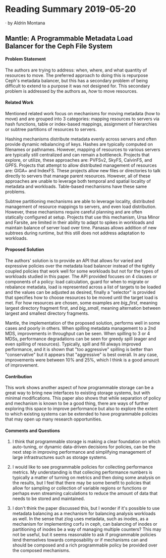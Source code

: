 # Reading Summary 2019-05-20

&middot; by Aldrin Montana

## Mantle: A Programmable Metadata Load Balancer for the Ceph File System

#### Problem Statement

The authors are trying to address: when, where, and what quantity of resources to move.
The preferred approach to doing this is repurpose Ceph's metadata balancer, but this has
a secondary problem of being difficult to extend to a purpose it was not designed for. This
secondary problem is addressed by the authors as, _how_ to move resources.

#### Related Work

Mentioned related work focus on mechanisms for moving metadata (how to move) and are
grouped into 3 categories: mapping resources to servers via hash functions, table or
index-based mappings, assignment of hierarchies or subtree partitions of resources to
servers.

Hashing mechanisms distribute metadata evenly across servers and often provide
dynamic rebalancing of keys. Hashes are typically computed on filenames or pathnames.
However, mapping of resources to various servers are typically still centralized and
can remain a bottleneck. Projects that explore, or utilize, these approaches are:
PVFSv2, SkyFS, CalvinFS, and GPFS. Projects that attempt to allow distributed management
of resources are: GIGA+ and IndexFS. These projects allow new files or directories to
talk directly to servers that manage parent resources. However, all of these approaches
are unable to leverage both temporal and spatial locality of metadata and workloads.
Table-based mechanisms have these same problems.

Subtree partitioning mechanisms are able to leverage locality, distributed management
of resource mappings to servers, and even load distribution. However, these mechanisms
require careful planning and are often statically configured at setup. Projects that use
this mechanism, Ursa Minor and Farsite, are limited in their ability to adapt to spikes
in workloads and maintain balance of server load over time. Panasas allows addition of
new subtrees during runtime, but this still does not address adaptation to workloads.

#### Proposed Solution

The authors' solution is to provide an API that allows for varied and expressive policies
over the metadata load balancer instead of the tightly coupled policies that work well
for some workloads but not for the types of workloads studied in this paper. The API
provided focuses on 4 clauses or components of a policy: load calculation, guard for
when to migrate or rebalance metadata, load is represented across a list of targets to be
loaded and the values can be adjusted as desired, finally a "selector" is provided that
specifies how to choose resources to be moved until the target load is met. For how resources
are chosen, some examples are _big_first_, meaning largest directory fragment first, and
_big_small_, meaning alternation between largest and smallest directory fragments.

Mantle, the implementation of the proposed solution, performs well in some cases and poorly
in others. When spilling metadata management to a 2nd MDS, improvements in throughput
can be seen. When spilling to 3 or 4 MDSs, performance degradations can be seen for greedy
spill (eager and even spilling of resources). Typically, spill and fill always improved
performance, and it is shown that "too aggressive" spilling is better than "conservative"
but it appears that "aggressive" is best overall. In any case, improvements were between 10%
and 25%, which I think is a good amount of improvement.


#### Contribution

This work shows another aspect of how programmable storage can be a great way to bring
new interfaces to existing storage systems, but with minimal modifications. This paper
also shows that while separation of policy and mechanism is known to be a good thing,
there are ways of further exploring this space to improve performance but also to explore
the extent to which existing systems can be extended to have programmable policies that
may open up many research opportunities.

#### Comments and Questions

1. I think that programmable storage is making a clear foundation on which auto-tuning,
or dynamic data-driven decisions for policies, can be the next step in improving performance
and simplifying management of large infrastructures such as storage systems.

2. I would like to see programmable policies for collecting performance metrics. My understanding
is that collecing performance numbers is typically a matter of turning on metrics and then
doing some analysis on the results, but I feel that there may be some benefit to policies that
allow for sampling or collection of variable regions or functions or perhaps even streaming
calculations to reduce the amount of data that needs to be stored and maintained.
   
3. I don't think the paper discussed this, but I wonder if it's possible to use metadata
balancing as a mechanism for balancing analysis workloads as well. In the sense that zlog uses
metadata, such as inodes, as a mechanism for implementing corfu in ceph, can balancing of
inodes or partitioning of inodes be a way of managing multiple counters? This may not be useful,
but it seems reasonable to ask if programmable policies lend themselves towards composability
or if mechanisms can and should be composed and a rich programmable policy be provided over
the composed mechanisms.
